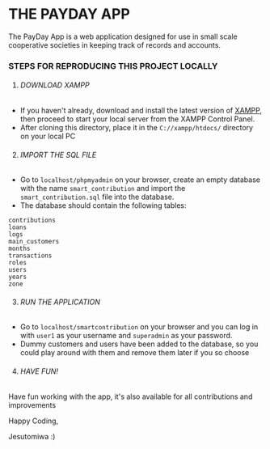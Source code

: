 # THE PAYDAY APP

The PayDay App is a web application designed for use in small scale cooperative societies in keeping track of records and accounts.

### STEPS FOR REPRODUCING THIS PROJECT LOCALLY

1. ###### DOWNLOAD XAMPP
  - If you haven't already, download and install the latest version of [XAMPP](https://www.apachefriends.org/download.html), then proceed to start your local server from the XAMPP Control Panel.
  - After cloning this directory, place it in the `C://xampp/htdocs/` directory on your local PC

2. ###### IMPORT THE SQL FILE
  - Go to `localhost/phpmyadmin` on your browser, create an empty database with the name `smart_contribution` and import the `smart_contribution.sql` file into the database.
  - The database should contain the following tables:
  `````
  contributions
  loans
  logs
  main_customers
  months
  transactions
  roles
  users
  years
  zone
  `````
3. ###### RUN THE APPLICATION
  - Go to `localhost/smartcontribution` on your browser and you can log in with `user1` as your username and `superadmin` as your password.
  - Dummy customers and users have been added to the database, so you could play around with them and remove them later if you so choose
4. ###### HAVE FUN!
  Have fun working with the app, it's also available for all contributions and improvements
  
Happy Coding,
 
Jesutomiwa :)
